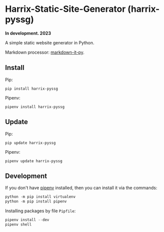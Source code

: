 # Harrix-Static-Site-Generator (harrix-pyssg)

**In development. 2023**

A simple static website generator in Python.

Markdown processor: [markdown-it-py](https://pypi.org/project/markdown-it-py/).

## Install

Pip:

```console
pip install harrix-pyssg
```

Pipenv:

```console
pipenv install harrix-pyssg
```

## Update

Pip:

```console
pip update harrix-pyssg
```

Pipenv:

```console
pipenv update harrix-pyssg
```

## Development

If you don't have [pipenv](https://pipenv.pypa.io/en/latest/) installed, then you can install it via the commands:

```py
python -m pip install virtualenv
python -m pip install pipenv
```

Installing packages by file `Pipfile`:

```py
pipenv install --dev
pipenv shell
```
